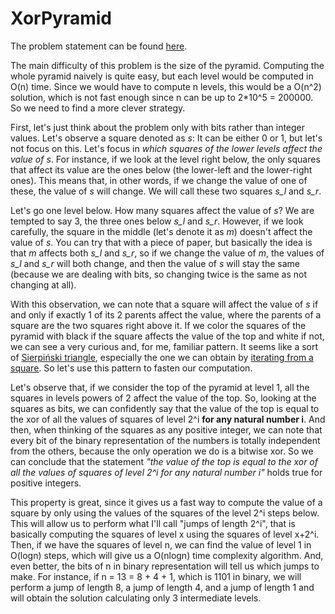 # XorPyramid

The problem statement can be found [here](https://cses.fi/problemset/task/2419/).

The main difficulty of this problem is the size of the pyramid. Computing the whole pyramid naively is quite easy, but each level would be computed in O(n) time. Since we would have to compute n levels, this would be a O(n^2) solution, which is not fast enough since n can be up to 2*10^5 = 200000. So we need to find a more clever strategy.

First, let's just think about the problem only with bits rather than integer values. Let's observe a square denoted as *s*: It can be either 0 or 1, but let's not focus on this. Let's focus in _which squares of the lower levels affect the value of *s*_. For instance, if we look at the level right below, the only squares that affect its value are the ones below (the lower-left and the lower-right ones). This means that, in other words, if we change the value of one of these, the value of *s* will change. We will call these two squares *s\_l* and *s\_r*.

Let's go one level below. How many squares affect the value of *s*? We are tempted to say 3, the three ones below *s\_l* and *s\_r*. However, if we look carefully, the square in the middle (let's denote it as *m*) doesn't affect the value of *s*. You can try that with a piece of paper, but basically the idea is that *m* affects both *s\_l* and *s\_r*, so if we change the value of *m*, the values of *s\_l* and *s\_r* will both change, and then the value of *s* will stay the same (because we are dealing with bits, so changing twice is the same as not changing at all).

With this observation, we can note that a square will affect the value of *s* if and only if exactly 1 of its 2 parents affect the value, where the parents of a square are the two squares right above it. If we color the squares of the pyramid with black if the square affects the value of the top and white if not, we can see a very curious and, for me, familiar pattern. It seems like a sort of [Sierpiński triangle](https://en.wikipedia.org/wiki/Sierpi%C5%84ski_triangle), especially the one we can obtain by [iterating from a square](https://en.wikipedia.org/wiki/File:Sierpinski_triangle_evolution_square.svg). So let's use this pattern to fasten our computation.

Let's observe that, if we consider the top of the pyramid at level 1, all the squares in levels powers of 2 affect the value of the top. So, looking at the squares as bits, we can confidently say that the value of the top is equal to the xor of all the values of squares of level 2^i **for any natural number i**. And then, when thinking of the squares as any positive integer, we can note that every bit of the binary representation of the numbers is totally independent from the others, because the only operation we do is a bitwise xor. So we can conclude that the statement _"the value of the top is equal to the xor of all the values of squares of level 2^i for any natural number i"_ holds true for positive integers.

This property is great, since it gives us a fast way to compute the value of a square by only using the values of the squares of the level 2^i steps below. This will allow us to perform what I'll call "jumps of length 2^i", that is basically computing the squares of level x using the squares of level x+2^i. Then, if we have the squares of level n, we can find the value of level 1 in O(logn) steps, which will give us a O(nlogn) time complexity algorithm. And, even better, the bits of n in binary representation will tell us which jumps to make. For instance, if n = 13 = 8 + 4 + 1, which is 1101 in binary, we will perform a jump of length 8, a jump of length 4, and a jump of length 1 and will obtain the solution calculating only 3 intermediate levels.
